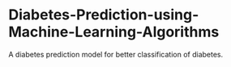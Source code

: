 # Diabetes-Prediction-using-Machine-Learning-Algorithms
A diabetes prediction model for better classification of diabetes.
